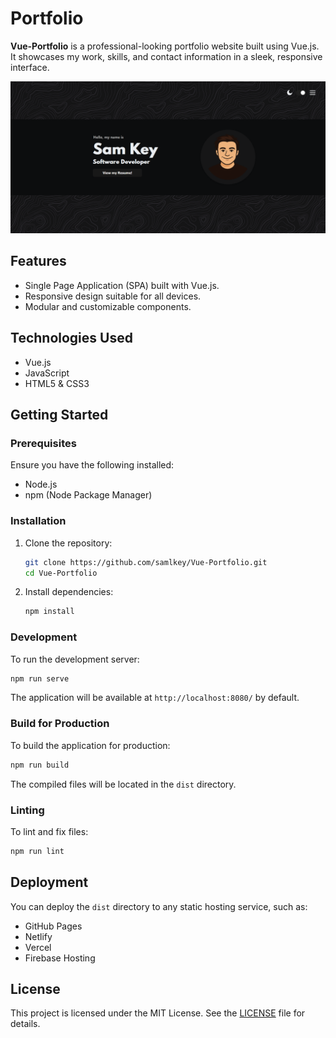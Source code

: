 # Portfolio

**Vue-Portfolio** is a professional-looking portfolio website built using Vue.js. It showcases my work, skills, and contact information in a sleek, responsive interface.

![alt text](/src/assets/mdimg.png)

## Features

- Single Page Application (SPA) built with Vue.js.
- Responsive design suitable for all devices.
- Modular and customizable components.

## Technologies Used

- Vue.js
- JavaScript
- HTML5 & CSS3

## Getting Started

### Prerequisites

Ensure you have the following installed:

- Node.js
- npm (Node Package Manager)

### Installation

1. Clone the repository:

   ```bash
   git clone https://github.com/samlkey/Vue-Portfolio.git
   cd Vue-Portfolio
   ```

2. Install dependencies:

   ```bash
   npm install
   ```

### Development

To run the development server:

```bash
npm run serve
```

The application will be available at `http://localhost:8080/` by default.

### Build for Production

To build the application for production:

```bash
npm run build
```

The compiled files will be located in the `dist` directory.

### Linting

To lint and fix files:

```bash
npm run lint
```

## Deployment

You can deploy the `dist` directory to any static hosting service, such as:

- GitHub Pages
- Netlify
- Vercel
- Firebase Hosting

## License

This project is licensed under the MIT License. See the [LICENSE](LICENSE) file for details.
